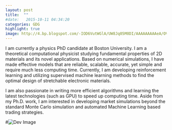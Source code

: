 ```yaml
---
layout: post
title:  ""
#date:   2015-10-11 04:34:20
categories: GDG
highlight: true
image: http://4.bp.blogspot.com/-IOD6VutWGlA/UW8Jq05M0DI/AAAAAAAAAeA/OVckWFybKqg/s1600/DSC01317.JPG
---
```

I am currently a physics PhD candidate at Boston University. I am a theoretical computational physicist studying fundamental properties of 2D materials and its novel applications. Based on numerical simulations, I have made effective models that are reliable, scalable, accurate, yet simple and require much less computing time. Currently, I am developing reinforcement learning and utilizing supervised machine learning methods to find the optimal design of stretchable electronic materials.

I am also passionate in writing more efficient algorithms and learning the latest technologies (such as GPU) to speed up computing time. Aside from my Ph.D. work, I am interested in developing market simulations beyond the standard Monte Carlo simulation and automated Machine Learning based trading strategies. 

#![Dev Image](http://4.bp.blogspot.com/-IOD6VutWGlA/UW8Jq05M0DI/AAAAAAAAAeA/OVckWFybKqg/s1600/DSC01317.JPG)



